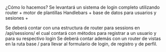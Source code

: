 ¿Cómo lo hacemos? Se levantará un sistema de login completo utilizando router + motor de plantillas Handlebars + base de datos para usuarios y sesiones + 

Se deberá contar con una estructura de router para sessions en /api/sessions/ el cual contará con métodos para registrar a un usuario y para su respectivo login
Se deberá contar además con un router de vistas en la ruta base / para llevar al formulario de login, de registro y de perfil.
